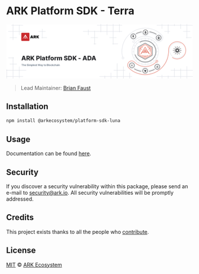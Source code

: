 # ARK Platform SDK - Terra

<p align="center">
    <img src="https://raw.githubusercontent.com/ArkEcosystem/platform-sdk/master/packages/platform-sdk-luna/banner.png" />
</p>

> Lead Maintainer: [Brian Faust](https://github.com/faustbrian)

## Installation

```bash
npm install @arkecosystem/platform-sdk-luna
```

## Usage

Documentation can be found [here](https://ark.dev/docs/platform-sdk/coins/luna).

## Security

If you discover a security vulnerability within this package, please send an e-mail to security@ark.io. All security vulnerabilities will be promptly addressed.

## Credits

This project exists thanks to all the people who [contribute](../../contributors).

## License

[MIT](LICENSE) © [ARK Ecosystem](https://ark.io)
